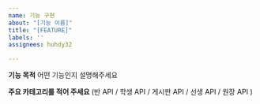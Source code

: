 ```yaml
---
name: 기능 구현
about: "[기능 이름]"
title: "[FEATURE]"
labels: ''
assignees: huhdy32

---
```


**기능 목적**
어떤 기능인지 설명해주세요


**주요 카테고리를 적어 주세요**
(반 API / 학생 API / 게시판 API / 선생 API / 원장 API )
